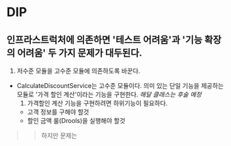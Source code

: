 # DIP

## 인프라스트럭처에 의존하면 '테스트 어려움'과 '기능 확장의 어려움' 두 가지 문제가 대두된다.

1. 저수준 모듈을 고수준 모듈에 의존하도록 바꾼다.

  - CalculateDiscountService는 고수준 모듈이다. 의미 있는 단일 기능을 제공하는 모듈로 '가격 할인 계산'이라는 기능을 구현한다. *해달 클래스는 후술 예정*
    1. 가격할인 계산 기능을 구현하려면 하위기능이 필요하다. 
      - 고객 정보를 구해야 할것
      - 할인 금액 룰(Drools)을 실행해야 할것
>> 하지만 문제는 
